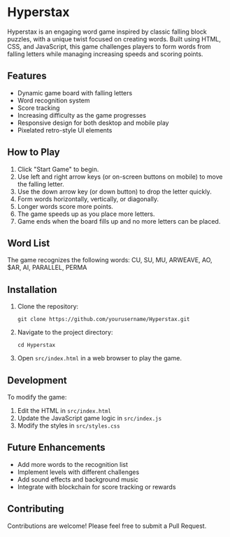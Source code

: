 # Hyperstax

Hyperstax is an engaging word game inspired by classic falling block puzzles, with a unique twist focused on creating words. Built using HTML, CSS, and JavaScript, this game challenges players to form words from falling letters while managing increasing speeds and scoring points.

## Features

- Dynamic game board with falling letters
- Word recognition system
- Score tracking
- Increasing difficulty as the game progresses
- Responsive design for both desktop and mobile play
- Pixelated retro-style UI elements

## How to Play

1. Click "Start Game" to begin.
2. Use left and right arrow keys (or on-screen buttons on mobile) to move the falling letter.
3. Use the down arrow key (or down button) to drop the letter quickly.
4. Form words horizontally, vertically, or diagonally.
5. Longer words score more points.
6. The game speeds up as you place more letters.
7. Game ends when the board fills up and no more letters can be placed.

## Word List

The game recognizes the following words:
CU, SU, MU, ARWEAVE, AO, $AR, AI, PARALLEL, PERMA

## Installation

1. Clone the repository:
   ```
   git clone https://github.com/yourusername/Hyperstax.git
   ```
2. Navigate to the project directory:
   ```
   cd Hyperstax
   ```
3. Open `src/index.html` in a web browser to play the game.

## Development

To modify the game:

1. Edit the HTML in `src/index.html`
2. Update the JavaScript game logic in `src/index.js`
3. Modify the styles in `src/styles.css`

## Future Enhancements

- Add more words to the recognition list
- Implement levels with different challenges
- Add sound effects and background music
- Integrate with blockchain for score tracking or rewards

## Contributing

Contributions are welcome! Please feel free to submit a Pull Request.
